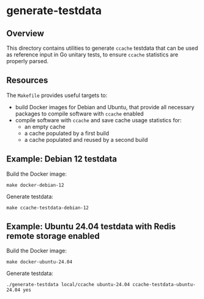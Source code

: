# generate-testdata

## Overview
This directory contains utilities to generate `ccache` testdata that can be used as
reference input in Go unitary tests, to ensure `ccache` statistics are properly parsed.

## Resources

The `Makefile` provides useful targets to:

- build Docker images for Debian and Ubuntu, that provide all necessary packages
  to compile software with `ccache` enabled
- compile software with `ccache` and save cache usage statistics for:
    - an empty cache
    - a cache populated by a first build
    - a cache populated and reused by a second build

## Example: Debian 12 testdata
Build the Docker image:

```shell
make docker-debian-12
```

Generate testdata:

```shell
make ccache-testdata-debian-12
```

## Example: Ubuntu 24.04 testdata with Redis remote storage enabled
Build the Docker image:

```shell
make docker-ubuntu-24.04
```

Generate testdata:

```shell
./generate-testdata local/ccache ubuntu-24.04 ccache-testdata-ubuntu-24.04 yes
```
